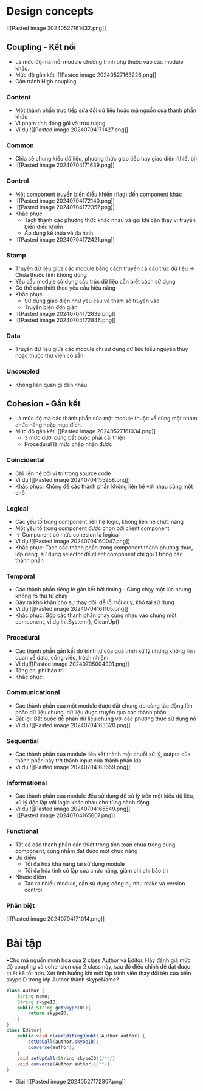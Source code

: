 # Design concepts
![[Pasted image 20240527161432.png]]
## Coupling - Kết nối
- Là mức độ mà mỗi module chương trình phụ thuộc vào các module khác.
- Mức độ gắn kết   ![[Pasted image 20240527163226.png]]
- Cần tránh High coupling
### Content
- Một thành phần trực tiếp sửa đổi dữ liệu hoặc mã nguồn của thành phần khác
- Vi phạm tính đóng gói và trừu tượng
- Ví dụ                                           ![[Pasted image 20240704171427.png]]
### Common
- Chia sẻ chung kiểu dữ liệu, phương thức giao tiếp hay giao diện (thiết bị)
- ![[Pasted image 20240704171639.png]]
### Control
- Một component truyền biến điều khiển (flag) đến component khác
- ![[Pasted image 20240704172140.png]]
- ![[Pasted image 20240704172357.png]]
- Khắc phục
	- Tách thành các phương thức khác nhau và gọi khi cần thay vì truyền biến điều khiển
	- Áp dụng kế thừa và đa hình
- ![[Pasted image 20240704172421.png]]
### Stamp
- Truyền dữ liệu giữa các module bằng cách truyền cả cấu trúc dữ liệu -> Chứa thuộc tính không dùng
- Yêu cầu module sử dụng cấu trúc dữ liệu cần biết cách sử dụng
- Có thể cần thiết theo yêu cầu hiệu năng
- Khắc phục
	- Sử dụng giao diện như yêu cầu về tham số truyền vào
	- Truyền biến đơn giản
- ![[Pasted image 20240704172839.png]]
- ![[Pasted image 20240704172846.png]]
### Data
- Truyền dữ liệu giữa các module chỉ sử dụng dữ liệu kiểu nguyên thủy hoặc thuộc thư viện có sẵn
### Uncoupled
- Không liên quan gì đến nhau
## Cohesion - Gắn kết
- Là mức độ mà các thành phần của một module thuộc về cùng một nhóm chức năng hoặc mục đích.
- Mức độ gắn kết              ![[Pasted image 20240527161034.png]]
	- 3 mức dưới cùng bắt buộc phải cải thiện
	- Procedural là mức chấp nhận được
### Coincidental
- Chỉ liên hệ bởi vị trí trong source code
- Ví dụ                                       ![[Pasted image 20240704155958.png]]
- Khắc phục: Không để các thành phần không liên hệ với nhau cùng một chỗ
### Logical
- Các yếu tố trong component liên hệ logic, không liên hệ chức năng
- Một yếu tố trong component được chọn bởi client component
- -> Component có mức cohesion là logical
- Ví dụ                         ![[Pasted image 20240704160047.png]]
- Khắc phục: Tách các thành phần trong component thành phương thức, lớp riêng, sử dụng selector để client component chỉ gọi 1 trong các thành phần
### Temporal
- Các thành phần riêng lẻ gắn kết bởi timing - Cùng chạy một lúc nhưng không rõ thứ tự chạy
- Gây ra khó khăn cho sự thay đổi, dễ lỗi hồi quy, khó tái sử dụng
- Ví dụ                    ![[Pasted image 20240704161105.png]]
- Khắc phục: Gộp các thành phần chạy cùng nhau vào chung một component, ví dụ InitSystem(), CleanUp()
### Procedural
- Các thành phần gắn kết do trình tự của quá trình xử lý nhưng không liên quan về data, công việc, trách nhiệm.
- Ví dụ![[Pasted image 20240705004901.png]]
- Tăng chi phí bảo trì
- Khắc phục:
### Communicational
- Các thành phần của một module được đặt chung do cùng tác động lên phần dữ liệu chung, dữ liệu được truyền qua các thành phần
- Bất lợi: Bắt buộc để phần dữ liệu chung với các phương thức sử dụng nó
- Ví dụ                                                     ![[Pasted image 20240704163320.png]]
### Sequential
- Các thành phần của module liên kết thành một chuỗi xử lý, output của thành phần này trở thành input của thành phần kia
- Ví dụ                                    ![[Pasted image 20240704163659.png]]
### Informational
- Các thành phần của module đều sử dụng để xử lý trên một kiểu dữ liệu, xử lý độc lập với logic khác nhau cho từng hành động
- Ví dụ                                                     ![[Pasted image 20240704165549.png]]
- ![[Pasted image 20240704165607.png]]
### Functional
- Tất cả các thành phần cần thiết trong tính toán chứa trong cùng component, cùng nhằm đạt được một chức năng
- Ưu điểm
	- Tối đa hóa khả năng tái sử dụng module
	- Tối đa hóa tính cô lập của chức năng, giảm chi phí bảo trì
- Nhược điểm
	- Tạo ra nhiều module, cần sử dụng công cụ như make và version control
### Phân biệt
![[Pasted image 20240704171014.png]]
# Bài tập
•Cho mã nguồn minh họa của 2 class Author và Editor. Hãy đánh giá mức độ coupling và cohension của 2 class này, sau đó điều chỉnh để đạt được thiết kế tốt hơn. Xét tình huống khi một lập trình viên thay đổi tên của biến skypeID trong lớp Author thành skypeName?
```java
class Author {
	String name;
	String skypeID;
	public String getSkypeID(){
		return skypeID;
	}
}
class Editor{
	public void clearEditingDoubts(Author author) {
		setUpCall(author.skypeID);
		converse(author);
	}
	void setUpCall(String skypeID){/**/}
	void converse(Author author){/**/}
}
```
- Giải             ![[Pasted image 20240527172307.png]]
